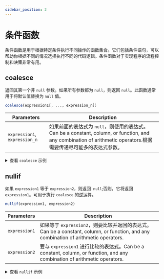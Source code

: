 ```yaml
---
sidebar_position: 2
---
```


# 条件函数

条件函数是用于根据特定条件执行不同操作的函数集合。它们包括条件语句，可以帮助你根据不同的情况选择执行不同的代码逻辑。条件函数对于实现程序的流程控制和决策非常有用。

## coalesce

返回其第一个非 `null` 参数。如果所有参数都为 `null`，则返回 `null`。此函数通常用于将默认值替换为 `null` 值。

```sql
coalesce(expression1[, ..., expression_n])
```

| Parameters                       | Description                                                                                                                                    |
| -------------------------------- | ---------------------------------------------------------------------------------------------------------------------------------------------- |
| `expression1`,    `expression_n` | 如果前面的表达式为 `null`，则使用的表达式。Can be a constant, column, or function, and any combination of arithmetic operators.根据需要传递尽可能多的表达式参数。 |

<details>
  <summary>查看 <code>coalesce</code> 示例</summary>

```sql {1}
SELECT coalesce(temperature, null, station) FROM air;
+--------------------------------------------+
| coalesce(air.temperature,NULL,air.station) |
+--------------------------------------------+
| 69.0                                       |
| 78.0                                       |
| 62.0                                       |
| 79.0                                       |
| 53.0                                       |
| 72.0                                       |
| 71.0                                       |
| 69.0                                       |
| 80.0                                       |
| 74.0                                       |
| 70.0                                       |
| 70.0                                       |
| 70.0                                       |
+--------------------------------------------+
```

</details>

## nullif

如果 `expression1` 等于 `expression2`，则返回` null`;否则，它将返回 `expression1`。可用于执行 `coalesce` 的逆运算。

```sql
nullif(expression1, expression2)
```

| Parameters    | Description                                                                                                                         |
| ------------- | ----------------------------------------------------------------------------------------------------------------------------------- |
| `expression1` | 如果等于 `expression2`，则要比较并返回的表达式。Can be a constant, column, or function, and any combination of arithmetic operators. |
| `expression2` | 要与 `expression1` 进行比较的表达式。Can be a constant, column, or function, and any combination of arithmetic operators.      |

<details>
  <summary>查看 <code>nullif</code> 示例</summary>

```sql {1}
SELECT nullif(temperature, 70) FROM air;
+-----------------------------------+
| nullif(air.temperature,Int64(70)) |
+-----------------------------------+
| 69                                |
| 78                                |
| 62                                |
| 79                                |
| 53                                |
| 72                                |
| 71                                |
| 69                                |
| 80                                |
| 74                                |
|                                   |
|                                   |
|                                   |
+-----------------------------------+
```

</details>
